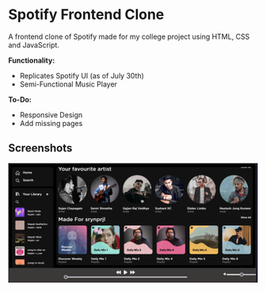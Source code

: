 # Spotify Frontend Clone

A frontend clone of Spotify made for my college project using HTML, CSS and JavaScript.

**Functionality:**
- Replicates Spotify UI (as of July 30th) 
- Semi-Functional Music Player

**To-Do:**
- Responsive Design
- Add missing pages

## Screenshots

![Dashboard](/assets/screenshots/dashboard.png)
